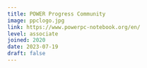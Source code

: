 ```yaml
---
title: POWER Progress Community
image: ppclogo.jpg
link: https://www.powerpc-notebook.org/en/
level: associate
joined: 2020
date: 2023-07-19
draft: false
---
```

